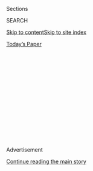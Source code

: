 <div id="app">

<div>

<div>

<div>

<div class="NYTAppHideMasthead css-1q2w90k e1suatyy0">

<div class="section css-ui9rw0 e1suatyy2">

<div class="css-eph4ug er09x8g0">

<div class="css-6n7j50">

</div>

<span class="css-1dv1kvn">Sections</span>

<div class="css-10488qs">

<span class="css-1dv1kvn">SEARCH</span>

</div>

[Skip to content](#site-content)[Skip to site
index](#site-index)

</div>

<div class="css-10698na e1huz5gh0">

</div>

</div>

<div id="masthead-bar-one" class="section hasLinks css-15hmgas e1csuq9d3">

<div class="css-uqyvli e1csuq9d0">

</div>

<div class="css-1uqjmks e1csuq9d1">

</div>

<div class="css-9e9ivx">

[](https://myaccount.nytimes3xbfgragh.onion/auth/login?response_type=cookie&client_id=vi)

</div>

<div class="css-1bvtpon e1csuq9d2">

[Today’s
Paper](https://www.nytimes3xbfgragh.onion/section/todayspaper)

</div>

</div>

</div>

</div>

<div data-aria-hidden="false">

<div id="site-content" data-role="main">

<div>

<div class="css-1aor85t" style="opacity:0.000000001;z-index:-1;visibility:hidden">

<div class="css-1hqnpie">

<div class="css-epjblv">

<span class="css-17xtcya">[Opinion](/section/opinion)</span><span class="css-x15j1o">|</span><span class="css-fwqvlz">After
the Statues
Fall</span>

</div>

<div class="css-k008qs">

<div class="css-1iwv8en">

<span class="css-18z7m18"></span>

<div>

</div>

</div>

<span class="css-1n6z4y">https://nyti.ms/3i2iTjf</span>

<div class="css-1705lsu">

<div class="css-4xjgmj">

<div class="css-4skfbu" data-role="toolbar" data-aria-label="Social Media Share buttons, Save button, and Comments Panel with current comment count" data-testid="share-tools">

  - 
  - 
  - 
  - 
    
    <div class="css-6n7j50">
    
    </div>

  - 
  - 

</div>

</div>

</div>

</div>

</div>

</div>

<div id="NYT_TOP_BANNER_REGION" class="css-13pd83m">

</div>

<div id="top-wrapper" class="css-1sy8kpn">

<div id="top-slug" class="css-l9onyx">

Advertisement

</div>

[Continue reading the main
story](#after-top)

<div class="ad top-wrapper" style="text-align:center;height:100%;display:block;min-height:250px">

<div id="top" class="place-ad" data-position="top" data-size-key="top">

</div>

</div>

<div id="after-top">

</div>

</div>

<div>

<div class="css-v5btjw etb61u70">

<div class="css-v05ibm etb61u71">

[Opinion](/section/opinion)

</div>

</div>

<div id="sponsor-wrapper" class="css-1hyfx7x">

<div id="sponsor-slug" class="css-19vbshk">

Supported by

</div>

[Continue reading the main
story](#after-sponsor)

<div id="sponsor" class="ad sponsor-wrapper" style="text-align:center;height:100%;display:block">

</div>

<div id="after-sponsor">

</div>

</div>

<div class="css-186x18t">

</div>

<div class="css-1vkm6nb ehdk2mb0">

# After the Statues Fall

</div>

Some deserve to be toppled. But monuments to those who sought to make
the union more perfect should stand.

<div class="css-18e8msd">

<div class="css-vp77d3 epjyd6m0">

<div class="css-1p10dcb ey68jwv0" data-aria-hidden="true">

[![Bret
Stephens](https://static01.graylady3jvrrxbe.onion/images/2017/08/27/insider/bretstephens/bretstephens-thumbLarge-v6.png
"Bret Stephens")](https://www.nytimes3xbfgragh.onion/by/bret-stephens)

</div>

<div class="css-1baulvz">

By [<span class="css-1baulvz last-byline" itemprop="name">Bret
Stephens</span>](https://www.nytimes3xbfgragh.onion/by/bret-stephens)

<div class="css-8atqhb">

Opinion Columnist

</div>

</div>

</div>

  - June 26,
    2020

  - 
    
    <div class="css-4xjgmj">
    
    <div class="css-d8bdto" data-role="toolbar" data-aria-label="Social Media Share buttons, Save button, and Comments Panel with current comment count" data-testid="share-tools">
    
      - 
      - 
      - 
      - 
        
        <div class="css-6n7j50">
        
        </div>
    
      - 
      - 
    
    </div>
    
    </div>

</div>

<div class="css-79elbk" data-testid="photoviewer-wrapper">

<div class="css-z3e15g" data-testid="photoviewer-wrapper-hidden">

</div>

<div class="css-1a48zt4 ehw59r15" data-testid="photoviewer-children">

![<span class="css-16f3y1r e13ogyst0" data-aria-hidden="true">A statue
of George Washington taken down by protesters in Portland,
Ore.</span><span class="css-cnj6d5 e1z0qqy90" itemprop="copyrightHolder"><span class="css-1ly73wi e1tej78p0">Credit...</span><span><span>Mark
Graves/The Oregonian, via Associated
Press</span></span></span>](https://static01.graylady3jvrrxbe.onion/images/2020/06/26/opinion/26stephensWeb/26stephensWeb-articleLarge.jpg?quality=75&auto=webp&disable=upscale)

</div>

</div>

</div>

<div class="section meteredContent css-1r7ky0e" name="articleBody" itemprop="articleBody">

<div class="css-1fanzo5 StoryBodyCompanionColumn">

<div class="css-53u6y8">

Regarding statues, monuments, and other public tributes to those once
deemed great — which to do away with and which to keep — four familiar
words can guide our choices: a more perfect union.

Did Jefferson Davis or Robert E. Lee fight for a more perfect union? No.
They fought for disunion. Outside of museums, grave sites, or private
collections, there should be no statues of either man, or of their
senior confederates.

Likewise, John C. Calhoun believed in slavery as a positive good and
nullification as a state’s right. He utterly fails the more perfect
union test, which is why Yale was right when in 2017 it rechristened the
residential college previously named for him.

Likewise, Forts Bragg, Hood, Benning and seven other military
installations named for Confederate generals should be renamed. The
Constitution is specific in defining treason narrowly as “levying war”
against the United States. It is dangerous for the government to name
buildings or facilities for those who betrayed it — and incredible that
the fact escaped wide notice until now.

</div>

</div>

<div class="css-1fanzo5 StoryBodyCompanionColumn">

<div class="css-53u6y8">

Likewise, we should never honor public figures who, by the standards of
their own time as well as ours, abused a public trust. Case in point:
The more we learn about J. Edgar Hoover, the more outrageous it is that
the F.B.I. building in Washington is [still named for
him](https://www.wsj.com/articles/SB112182505647390371).

These are the easy cases. Equally easy are the opposite cases.

Hans Christian Heg, an ardent abolitionist whose statue in Madison,
Wis., was pulled down this week, fell at the Battle of Chickamauga
trying to make a more perfect union. Robert Gould Shaw, who commanded
one of the first black Union regiments and whose monument in Boston was
defaced last month, was killed at Fort Wagner trying to make a more
perfect union. Ulysses Grant, who did more than any other general to
defeat the Confederacy and more than any other president to defeat the
Klan, and whose statue in San Francisco was pulled down last week,
devoted his life to trying to make a more perfect union.

What about, say, Andrew Jackson, Teddy Roosevelt, Thomas Jefferson or
George Washington?

The central case against Washington and Jefferson is that they were
slaveholders, albeit ones who knew slavery was wrong. If their fault lay
in being creatures of their time, their greatness was in their ability
to look past it. An unbroken moral thread connects the Declaration of
Independence to the Gettysburg Address to Martin Luther King’s “I Have A
Dream” speech. An unbroken political thread connects the first president
to the 16th to the 44th. It’s impossible to imagine any union, much less
the possibility of a more perfect one, without them.

Jackson and Roosevelt? Both were avowed racists, and the Indian Removal
Act of 1830, enacted during Jackson’s presidency, stands with the
Chinese Exclusion Act as one of the most shameful pieces of American
legislation.

But there’s historical irony in the fact that some of today’s
progressives are eager to bring down statues to the two most progressive
presidents of their times. Roosevelt busted trusts, championed
conservation, and caused a scandal by [inviting Booker T.
Washington](https://www.npr.org/2012/05/14/152684575/teddy-roosevelts-shocking-dinner-with-washington)
to dine with his family in the White House. Were those not acts in the
service of a more perfect union?

</div>

</div>

<div class="css-1fanzo5 StoryBodyCompanionColumn">

<div class="css-53u6y8">

As for Jackson, his egalitarianism, distrust of big money, and battle
with Calhoun over nullification make him much more the political
progenitor of Bernie Sanders than of Donald Trump. If it’s OK to knock
Old Hickory off his pedestal now, is any reformist leader of the more
recent past — F.D.R., for instance, or even Barack Obama — safe from the
furies of the future? It’s hard to build progressive politics on a
continually undermined foundation.

That isn’t to say that every statue is worth preserving. New York’s
Museum of Natural History just decided [to bring down the equestrian
bronze](https://www.nytimes3xbfgragh.onion/2020/06/21/arts/design/roosevelt-statue-to-be-removed-from-museum-of-natural-history.html)
of the 26th president, not so much on his account as because of the
placement on his flanks of a Native American and an African figure.
Fine. But since the museum is largely dedicated to Roosevelt’s legacy as
a statesman, scholar, and naturalist, isn’t the right way to do it to
replace it with another T.R. statue — this time as a man in the arena
rather than as a figure in the saddle?

Such a statue might be a useful reminder that the men and women who most
deserve to be shaped in metal or carved in stone weren’t made from them.
And that acknowledging the fallibility of our national heroes and the
limitations of their time needn’t make them less heroic and may often
make them more. And that there’s a vast difference between thinking
critically about the past, for the sake of learning from it, and
behaving destructively toward the past, with the aim of erasing it.

A great debate about who should remain on which pedestals can be a
healthy one. The right’s idea that we must preserve the worst figures to
protect the best is idiotic. The left’s idea that we should bring down
the best because we know who they were at their worst is no less so. An
intelligent society should be able to make intelligent distinctions,
starting with the one between those who made our union more perfect and
those who made it less.

*The Times is committed to publishing* [*a diversity of
letters*](https://www.nytimes3xbfgragh.onion/2019/01/31/opinion/letters/letters-to-editor-new-york-times-women.html)
*to the editor. We’d like to hear what you think about this or any of
our articles. Here are some*
[*tips*](https://help.nytimes3xbfgragh.onion/hc/en-us/articles/115014925288-How-to-submit-a-letter-to-the-editor)*.
And here’s our email:*
[*letters@NYTimes.com*](mailto:letters@NYTimes.com)*.*

*Follow The New York Times Opinion section on*
[*Facebook*](https://www.facebookcorewwwi.onion/nytopinion)*,* [*Twitter
(@NYTopinion)*](http://twitter.com/NYTOpinion) *and*
[*Instagram*](https://www.instagram.com/nytopinion/)*.*

</div>

</div>

</div>

<div>

</div>

<div>

</div>

<div>

</div>

<div>

<div id="bottom-wrapper" class="css-1ede5it">

<div id="bottom-slug" class="css-l9onyx">

Advertisement

</div>

[Continue reading the main
story](#after-bottom)

<div id="bottom" class="ad bottom-wrapper" style="text-align:center;height:100%;display:block;min-height:90px">

</div>

<div id="after-bottom">

</div>

</div>

</div>

</div>

</div>

## Site Index

<div>

</div>

## Site Information Navigation

  - [© <span>2020</span> <span>The New York Times
    Company</span>](https://help.nytimes3xbfgragh.onion/hc/en-us/articles/115014792127-Copyright-notice)

<!-- end list -->

  - [NYTCo](https://www.nytco.com/)
  - [Contact
    Us](https://help.nytimes3xbfgragh.onion/hc/en-us/articles/115015385887-Contact-Us)
  - [Work with us](https://www.nytco.com/careers/)
  - [Advertise](https://nytmediakit.com/)
  - [T Brand Studio](http://www.tbrandstudio.com/)
  - [Your Ad
    Choices](https://www.nytimes3xbfgragh.onion/privacy/cookie-policy#how-do-i-manage-trackers)
  - [Privacy](https://www.nytimes3xbfgragh.onion/privacy)
  - [Terms of
    Service](https://help.nytimes3xbfgragh.onion/hc/en-us/articles/115014893428-Terms-of-service)
  - [Terms of
    Sale](https://help.nytimes3xbfgragh.onion/hc/en-us/articles/115014893968-Terms-of-sale)
  - [Site
    Map](https://spiderbites.nytimes3xbfgragh.onion)
  - [Help](https://help.nytimes3xbfgragh.onion/hc/en-us)
  - [Subscriptions](https://www.nytimes3xbfgragh.onion/subscription?campaignId=37WXW)

</div>

</div>

</div>

</div>
